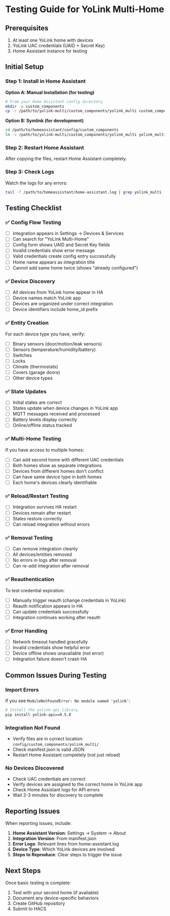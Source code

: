# Testing Guide for YoLink Multi-Home

## Prerequisites

1. At least one YoLink home with devices
2. YoLink UAC credentials (UAID + Secret Key)
3. Home Assistant instance for testing

## Initial Setup

### Step 1: Install in Home Assistant

**Option A: Manual Installation (for testing)**
```bash
# From your Home Assistant config directory
mkdir -p custom_components
cp -r /path/to/yolink-multi/custom_components/yolink_multi custom_components/
```

**Option B: Symlink (for development)**
```bash
cd /path/to/homeassistant/config/custom_components
ln -s /path/to/yolink-multi/custom_components/yolink_multi yolink_multi
```

### Step 2: Restart Home Assistant

After copying the files, restart Home Assistant completely.

### Step 3: Check Logs

Watch the logs for any errors:
```bash
tail -f /path/to/homeassistant/home-assistant.log | grep yolink_multi
```

## Testing Checklist

### ✅ Config Flow Testing

- [ ] Integration appears in Settings → Devices & Services
- [ ] Can search for "YoLink Multi-Home"
- [ ] Config form shows UAID and Secret Key fields
- [ ] Invalid credentials show error message
- [ ] Valid credentials create config entry successfully
- [ ] Home name appears as integration title
- [ ] Cannot add same home twice (shows "already configured")

### ✅ Device Discovery

- [ ] All devices from YoLink home appear in HA
- [ ] Device names match YoLink app
- [ ] Devices are organized under correct integration
- [ ] Device identifiers include home_id prefix

### ✅ Entity Creation

For each device type you have, verify:
- [ ] Binary sensors (door/motion/leak sensors)
- [ ] Sensors (temperature/humidity/battery)
- [ ] Switches
- [ ] Locks
- [ ] Climate (thermostats)
- [ ] Covers (garage doors)
- [ ] Other device types

### ✅ State Updates

- [ ] Initial states are correct
- [ ] States update when device changes in YoLink app
- [ ] MQTT messages received and processed
- [ ] Battery levels display correctly
- [ ] Online/offline status tracked

### ✅ Multi-Home Testing

If you have access to multiple homes:
- [ ] Can add second home with different UAC credentials
- [ ] Both homes show as separate integrations
- [ ] Devices from different homes don't conflict
- [ ] Can have same device type in both homes
- [ ] Each home's devices clearly identifiable

### ✅ Reload/Restart Testing

- [ ] Integration survives HA restart
- [ ] Devices remain after restart
- [ ] States restore correctly
- [ ] Can reload integration without errors

### ✅ Removal Testing

- [ ] Can remove integration cleanly
- [ ] All devices/entities removed
- [ ] No errors in logs after removal
- [ ] Can re-add integration after removal

### ✅ Reauthentication

To test credential expiration:
- [ ] Manually trigger reauth (change credentials in YoLink)
- [ ] Reauth notification appears in HA
- [ ] Can update credentials successfully
- [ ] Integration continues working after reauth

### ✅ Error Handling

- [ ] Network timeout handled gracefully
- [ ] Invalid credentials show helpful error
- [ ] Device offline shows unavailable (not error)
- [ ] Integration failure doesn't crash HA

## Common Issues During Testing

### Import Errors

If you see `ModuleNotFoundError: No module named 'yolink'`:
```bash
# Install the yolink-api library
pip install yolink-api==0.5.8
```

### Integration Not Found

- Verify files are in correct location: `config/custom_components/yolink_multi/`
- Check manifest.json is valid JSON
- Restart Home Assistant completely (not just reload)

### No Devices Discovered

- Check UAC credentials are correct
- Verify devices are assigned to the correct home in YoLink app
- Check Home Assistant logs for API errors
- Wait 2-3 minutes for discovery to complete

## Reporting Issues

When reporting issues, include:

1. **Home Assistant Version**: Settings → System → About
2. **Integration Version**: From manifest.json
3. **Error Logs**: Relevant lines from home-assistant.log
4. **Device Type**: Which YoLink devices are involved
5. **Steps to Reproduce**: Clear steps to trigger the issue

## Next Steps

Once basic testing is complete:
1. Test with your second home (if available)
2. Document any device-specific behaviors
3. Create GitHub repository
4. Submit to HACS

